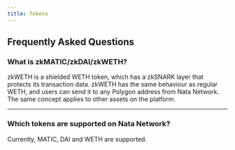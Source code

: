 ```yaml
---
title: Tokens
---
```


## Frequently Asked Questions
### What is zkMATIC/zkDAI/zkWETH?

zkWETH is a shielded WETH token, which has a zkSNARK layer that protects its transaction data. zkWETH has the same behaviour as regular WETH, and users can send it to any Polygon address from Nata Network. The same concept applies to other assets on the platform.

---

### Which tokens are supported on Nata Network?

Currently, MATIC, DAI and WETH are supported.
